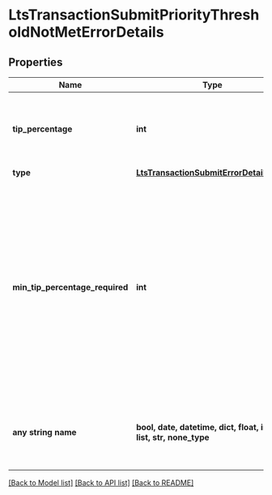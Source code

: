 # LtsTransactionSubmitPriorityThresholdNotMetErrorDetails


## Properties
Name | Type | Description | Notes
------------ | ------------- | ------------- | -------------
**tip_percentage** | **int** | Tip percentage of the submitted (and rejected) transaction.  | 
**type** | [**LtsTransactionSubmitErrorDetailsType**](LtsTransactionSubmitErrorDetailsType.md) |  | 
**min_tip_percentage_required** | **int** | A lower bound for tip percentage at current mempool state. Anything lower than this will very likely result in a mempool rejection. A missing value means there is no tip that can guarantee submission.  | [optional] 
**any string name** | **bool, date, datetime, dict, float, int, list, str, none_type** | any string name can be used but the value must be the correct type | [optional]

[[Back to Model list]](../README.md#documentation-for-models) [[Back to API list]](../README.md#documentation-for-api-endpoints) [[Back to README]](../README.md)


